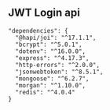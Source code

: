 ## JWT Login api

    "dependencies": {
      "@hapi/joi": "^17.1.1",
      "bcrypt": "^5.0.1",
      "dotenv": "^16.0.0",
      "express": "^4.17.3",
      "http-errors": "^2.0.0",
      "jsonwebtoken": "^8.5.1",
      "mongoose": "^6.2.7",
      "morgan": "^1.10.0",
      "redis": "^4.0.4"
    }

